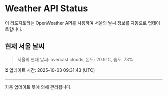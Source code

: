 
# Weather API Status

이 리포지토리는 OpenWeather API를 사용하여 서울의 날씨 정보를 자동으로 업데이트합니다.

## 현재 서울 날씨
> 서울의 현재 날씨: overcast clouds, 온도: 20.9°C, 습도: 73%

⏳ 업데이트 시간: 2025-10-03 09:31:43 (UTC)

---
자동 업데이트 봇에 의해 관리됩니다.
